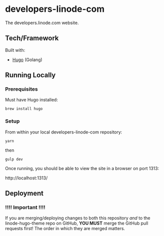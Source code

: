 # developers-linode-com

The developers.linode.com website.

## Tech/Framework

Built with:

* [Hugo](https://themes.gohugo.io/) (Golang)

## Running Locally

### Prerequisites

Must have Hugo installed:

`brew install hugo`

### Setup

From within your local developers-linode-com repository:

`yarn`

then

`gulp dev`

Once running, you should be able to view the site in a browser on port 1313:

http://localhost:1313/

## Deployment

### !!!! Important !!!!
If you are merging/deploying changes to both this repository _and_ to
the linode-hugo-theme repo on GitHub, **YOU MUST** merge the GitHub pull
requests first! The order in which they are merged matters.
